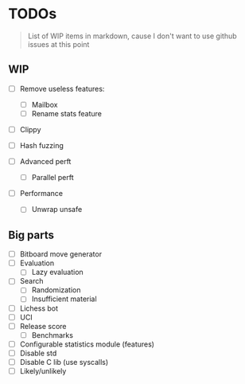 # TODOs

> List of WIP items in markdown, cause I don't want to use github issues at this point

## WIP

- [ ] Remove useless features:
  - [ ] Mailbox
  - [ ] Rename stats feature

- [ ] Clippy

- [ ] Hash fuzzing

- [ ] Advanced perft
  - [ ] Parallel perft

- [ ] Performance
  - [ ] Unwrap unsafe

## Big parts

- [ ] Bitboard move generator
- [ ] Evaluation
  - [ ] Lazy evaluation
- [ ] Search
  - [ ] Randomization
  - [ ] Insufficient material
- [ ] Lichess bot
- [ ] UCI
- [ ] Release score
  - [ ] Benchmarks
- [ ] Configurable statistics module (features)
- [ ] Disable std
- [ ] Disable C lib (use syscalls)
- [ ] Likely/unlikely